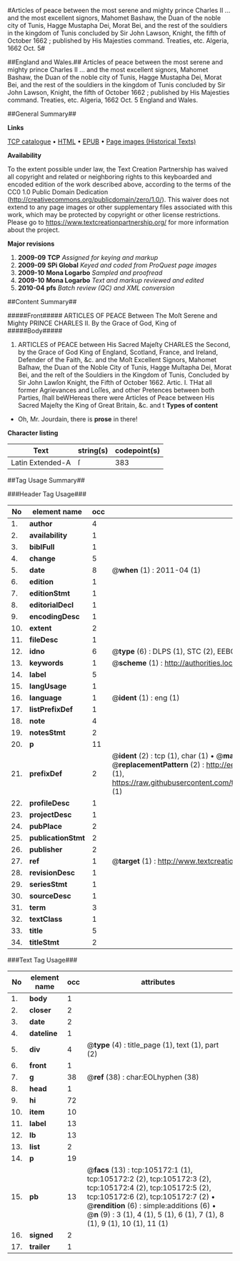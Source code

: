 #Articles of peace between the most serene and mighty prince Charles II ... and the most excellent signors, Mahomet Bashaw, the Duan of the noble city of Tunis, Hagge Mustapha Dei, Morat Bei, and the rest of the souldiers in the kingdom of Tunis concluded by Sir John Lawson, Knight, the fifth of October 1662 ; published by His Majesties command. Treaties, etc. Algeria, 1662 Oct. 5#

##England and Wales.##
Articles of peace between the most serene and mighty prince Charles II ... and the most excellent signors, Mahomet Bashaw, the Duan of the noble city of Tunis, Hagge Mustapha Dei, Morat Bei, and the rest of the souldiers in the kingdom of Tunis concluded by Sir John Lawson, Knight, the fifth of October 1662 ; published by His Majesties command.
Treaties, etc. Algeria, 1662 Oct. 5
England and Wales.

##General Summary##

**Links**

[TCP catalogue](http://www.ota.ox.ac.uk/tcp/)  • 
[HTML](http://tei.it.ox.ac.uk/tcp/Texts-HTML/free/A32/A32173.html)  • 
[EPUB](http://tei.it.ox.ac.uk/tcp/Texts-EPUB/free/A32/A32173.epub) • 
[Page images (Historical Texts)](https://historicaltexts.jisc.ac.uk/eebo-16264552e)

**Availability**

To the extent possible under law, the Text Creation Partnership has waived all copyright and related or neighboring rights to this keyboarded and encoded edition of the work described above, according to the terms of the CC0 1.0 Public Domain Dedication (http://creativecommons.org/publicdomain/zero/1.0/). This waiver does not extend to any page images or other supplementary files associated with this work, which may be protected by copyright or other license restrictions. Please go to https://www.textcreationpartnership.org/ for more information about the project.

**Major revisions**

1. __2009-09__ __TCP__ *Assigned for keying and markup*
1. __2009-09__ __SPi Global__ *Keyed and coded from ProQuest page images*
1. __2009-10__ __Mona Logarbo__ *Sampled and proofread*
1. __2009-10__ __Mona Logarbo__ *Text and markup reviewed and edited*
1. __2010-04__ __pfs__ *Batch review (QC) and XML conversion*

##Content Summary##

#####Front#####
ARTICLES OF PEACE Between The Moſt Serene and Mighty PRINCE CHARLES II. By the Grace of God, King of
#####Body#####

1. ARTICLES of PEACE between His Sacred Majeſty CHARLES the Second, by the Grace of God King of England, Scotland, France, and Ireland, Defender of the Faith, &c. and the Moſt Excellent Signors, Mahomet Baſhaw, the Duan of the Noble City of Tunis, Hagge Muſtapha Dei, Morat Bei, and the reſt of the Souldiers in the Kingdom of Tunis, Concluded by Sir John Lawſon Knight, the Fifth of October 1662.
Artic. I.
THat all former Agrievances and Loſſes, and other Pretences between both Parties, ſhall beWHereas there were Articles of Peace between His Sacred Majeſty the King of Great Britain, &c. and t
**Types of content**

  * Oh, Mr. Jourdain, there is **prose** in there!

**Character listing**


|Text|string(s)|codepoint(s)|
|---|---|---|
|Latin Extended-A|ſ|383|

##Tag Usage Summary##

###Header Tag Usage###

|No|element name|occ|attributes|
|---|---|---|---|
|1.|__author__|4||
|2.|__availability__|1||
|3.|__biblFull__|1||
|4.|__change__|5||
|5.|__date__|8| @__when__ (1) : 2011-04 (1)|
|6.|__edition__|1||
|7.|__editionStmt__|1||
|8.|__editorialDecl__|1||
|9.|__encodingDesc__|1||
|10.|__extent__|2||
|11.|__fileDesc__|1||
|12.|__idno__|6| @__type__ (6) : DLPS (1), STC (2), EEBO-CITATION (1), OCLC (1), VID (1)|
|13.|__keywords__|1| @__scheme__ (1) : http://authorities.loc.gov/ (1)|
|14.|__label__|5||
|15.|__langUsage__|1||
|16.|__language__|1| @__ident__ (1) : eng (1)|
|17.|__listPrefixDef__|1||
|18.|__note__|4||
|19.|__notesStmt__|2||
|20.|__p__|11||
|21.|__prefixDef__|2| @__ident__ (2) : tcp (1), char (1)  •  @__matchPattern__ (2) : ([0-9\-]+):([0-9IVX]+) (1), (.+) (1)  •  @__replacementPattern__ (2) : http://eebo.chadwyck.com/downloadtiff?vid=$1&page=$2 (1), https://raw.githubusercontent.com/textcreationpartnership/Texts/master/tcpchars.xml#$1 (1)|
|22.|__profileDesc__|1||
|23.|__projectDesc__|1||
|24.|__pubPlace__|2||
|25.|__publicationStmt__|2||
|26.|__publisher__|2||
|27.|__ref__|1| @__target__ (1) : http://www.textcreationpartnership.org/docs/. (1)|
|28.|__revisionDesc__|1||
|29.|__seriesStmt__|1||
|30.|__sourceDesc__|1||
|31.|__term__|3||
|32.|__textClass__|1||
|33.|__title__|5||
|34.|__titleStmt__|2||


###Text Tag Usage###

|No|element name|occ|attributes|
|---|---|---|---|
|1.|__body__|1||
|2.|__closer__|2||
|3.|__date__|2||
|4.|__dateline__|1||
|5.|__div__|4| @__type__ (4) : title_page (1), text (1), part (2)|
|6.|__front__|1||
|7.|__g__|38| @__ref__ (38) : char:EOLhyphen (38)|
|8.|__head__|1||
|9.|__hi__|72||
|10.|__item__|10||
|11.|__label__|13||
|12.|__lb__|13||
|13.|__list__|2||
|14.|__p__|19||
|15.|__pb__|13| @__facs__ (13) : tcp:105172:1 (1), tcp:105172:2 (2), tcp:105172:3 (2), tcp:105172:4 (2), tcp:105172:5 (2), tcp:105172:6 (2), tcp:105172:7 (2)  •  @__rendition__ (6) : simple:additions (6)  •  @__n__ (9) : 3 (1), 4 (1), 5 (1), 6 (1), 7 (1), 8 (1), 9 (1), 10 (1), 11 (1)|
|16.|__signed__|2||
|17.|__trailer__|1||
